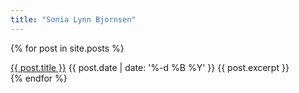 ```yaml
---
title: "Sonia Lynn Bjornsen"
---
```


{% for post in site.posts %}
  <div itemscope itemtype="http://schema.org/Blog">
    <a itemprop="url" href="{{ site.url }}{{ post.url }}"><span itemprop="name">{{ post.title }}</span></a>
    <time itemprop="datePublished" datetime="{{ post.date | date: '%Y-%m-%d' }}">{{ post.date | date: '%-d %B %Y' }}</time>
    {{ post.excerpt }}
  </div>
{% endfor %}
